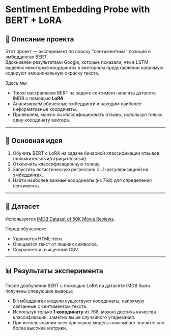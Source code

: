 # Sentiment Embedding Probe with BERT + LoRA

## 📌 Описание проекта
Этот проект — эксперимент по поиску "сентиментных" позиций в эмбеддингах BERT.  
Вдохновлён результатами Google, которые показали, что в LSTM-моделях некоторые координаты в векторном представлении напрямую кодируют эмоциональную окраску текста.  

Здесь мы:
- Тонко настраиваем BERT на задаче сентимент-анализа датасета IMDB с помощью **LoRA**.
- Анализируем обученные эмбеддинги и находим наиболее информативные координаты.
- Проверяем, можно ли классифицировать отзывы, используя только одну координату вектора.

---

## 🧠 Основная идея
1. Обучить BERT с LoRA на задаче бинарной классификации отзывов (положительный/отрицательный).
2. Отключить классификационную голову.
3. Запустить логистическую регрессию с L1-регуляризацией на эмбеддингах.
4. Найти наиболее важные координаты (из 768) для определения сентимента.

---

## 📂 Датасет
Используется [IMDB Dataset of 50K Movie Reviews](https://ai.stanford.edu/~amaas/data/sentiment/).

Перед обучением:
- Удаляются HTML-теги.
- Очищается текст от лишних символов.
- Сохраняется очищенный CSV.

---
## 📊 Результаты эксперимента

После дообучения BERT с помощью LoRA на датасете IMDB были получены следующие выводы:

- В эмбеддингах модели существуют координаты, напрямую связанные с сентиментом текста.
- Используя только **1 координату** из 768, можно достичь качества классификации, заметно выше случайного угадывания.
- При использовании всех признаков модель показывает значительно более высокие метрики.
